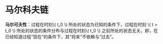 # 马尔科夫链

**马尔可夫性**：过程在时刻\\( t_0 \\) 所处的状态为已知的条件下，过程在时刻 \\( t > t_0 \\) 所处的状态的条件分布与过程在时刻\\( t_0 \\) 之前所处的状态无关。即，在已经知道过程“现在”的条件下，其“将来”不依赖与“过去”。  


